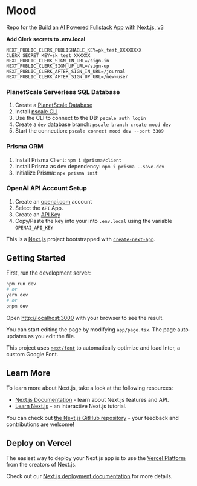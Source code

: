 # Mood

Repo for the [Build an AI Powered Fullstack App with Next.js, v3][course]


**Add Clerk secrets to .env.local**

```
NEXT_PUBLIC_CLERK_PUBLISHABLE_KEY=pk_test_XXXXXXXX
CLERK_SECRET_KEY=sk_test_XXXXXX
NEXT_PUBLIC_CLERK_SIGN_IN_URL=/sign-in
NEXT_PUBLIC_CLERK_SIGN_UP_URL=/sign-up
NEXT_PUBLIC_CLERK_AFTER_SIGN_IN_URL=/journal
NEXT_PUBLIC_CLERK_AFTER_SIGN_UP_URL=/new-user
```

### PlanetScale Serverless SQL Database

1. Create a [PlanetScale Database](https://planetscale.com/)
2. Install [pscale CLI](https://github.com/planetscale/cli#installation)
3. Use the CLI to connect to the DB: `pscale auth login`
4. Create a `dev` database branch: `pscale branch create mood dev`
5. Start the connection: `pscale connect mood dev --port 3309`


### Prisma ORM

1. Install Prisma Client: `npm i @prisma/client`
2. Install Prisma as dev dependency: `npm i prisma --save-dev`
3. Initialize Prisma: `npx prisma init`

### OpenAI API Account Setup

1. Create an [openai.com](https://openai.com/) account
2. Select the `API` App.
3. Create an [API Key](https://platform.openai.com/account/api-keys)
4. Copy/Paste the key into your into `.env.local` using the variable `OPENAI_API_KEY`


This is a [Next.js](https://nextjs.org/) project bootstrapped with [`create-next-app`](https://github.com/vercel/next.js/tree/canary/packages/create-next-app).

## Getting Started

First, run the development server:

```bash
npm run dev
# or
yarn dev
# or
pnpm dev
```

Open [http://localhost:3000](http://localhost:3000) with your browser to see the result.

You can start editing the page by modifying `app/page.tsx`. The page auto-updates as you edit the file.

This project uses [`next/font`](https://nextjs.org/docs/basic-features/font-optimization) to automatically optimize and load Inter, a custom Google Font.

## Learn More

To learn more about Next.js, take a look at the following resources:

- [Next.js Documentation](https://nextjs.org/docs) - learn about Next.js features and API.
- [Learn Next.js](https://nextjs.org/learn) - an interactive Next.js tutorial.

You can check out [the Next.js GitHub repository](https://github.com/vercel/next.js/) - your feedback and contributions are welcome!

## Deploy on Vercel

The easiest way to deploy your Next.js app is to use the [Vercel Platform](https://vercel.com/new?utm_medium=default-template&filter=next.js&utm_source=create-next-app&utm_campaign=create-next-app-readme) from the creators of Next.js.

Check out our [Next.js deployment documentation](https://nextjs.org/docs/deployment) for more details.

[fem]: https://frontendmasters.com
[course]: https://frontendmasters.com/courses/fullstack-app-next-v3/
